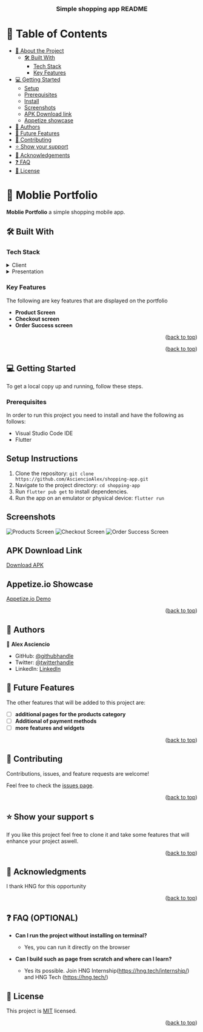 
<div align="center">

  <br/>

  <h3><b>Simple shopping app README</b></h3>

</div>


# 📗 Table of Contents

- [📖 About the Project](#about-project)
  - [🛠 Built With](#built-with)
    - [Tech Stack](#tech-stack)
    - [Key Features](#key-features)
- [💻 Getting Started](#getting-started)
  - [Setup](#setup)
  - [Prerequisites](#prerequisites)
  - [Install](#install)
  - [Screenshots](#screenshots)
  - [APK Download link](#apk-download)
  - [Appetize showcase](#appetize-showcase)
- [👥 Authors](#authors)
- [🔭 Future Features](#future-features)
- [🤝 Contributing](#contributing)
- [⭐️ Show your support](#support)
- [🙏 Acknowledgements](#acknowledgements)
- [❓ FAQ ](#faq)
- [📝 License](#license)




# 📖 Moblie Portfolio <a name="about-project"></a>

 **Moblie Portfolio** a simple shopping mobile app.


## 🛠 Built With <a name="built-with"></a>

### Tech Stack <a name="tech-stack"></a>
<details>
  <summary>Client</summary>
  <ul>
    <li><a href="https://dart.dev/">Dart</a></li>
  </ul>
</details>

<details>
  <summary>Presentation</summary>
  <ul>
    <li><a href="https://flutter.dev/">Flutter</a></li>
  </ul>
</details>

### Key Features <a name="key-features"></a>

 The following are key features that are displayed on the portfolio

- **Product Screen**
- **Checkout screen**
- **Order Success screen** 
 

<p align="right">(<a href="#readme-top">back to top</a>)</p>

<p align="right">(<a href="#readme-top">back to top</a>)</p>

## 💻 Getting Started <a name="getting-started"></a>

To get a local copy up and running, follow these steps.

### Prerequisites

In order to run this project you need to install and have the following as follows:
- Visual Studio Code IDE
- Flutter



## Setup Instructions
1. Clone the repository: `git clone https://github.com/AsciencioAlex/shopping-app.git`
2. Navigate to the project directory: `cd shopping-app`
3. Run `flutter pub get` to install dependencies.
4. Run the app on an emulator or physical device: `flutter run`


## Screenshots
![Products Screen](screenshots/products_screen.png)
![Checkout Screen](screenshots/checkout_screen.png)
![Order Success Screen](screenshots/order_success_screen.png)

## APK Download Link
[Download APK](https://drive.google.com/file/d/1uMALrFQpgnmjKRmGAJ43HqpVNIYQcCYN/view?usp=drive_link)

## Appetize.io Showcase
[Appetize.io Demo](https://appetize.io/app/u37uj6zr2hu2ftu7ahszcjmg4a?device=pixel7&osVersion=13.0)

<p align="right">(<a href="#readme-top">back to top</a>)</p>


## 👥 Authors <a name="authors"></a>

👤 **Alex Asciencio**
- GitHub: [@githubhandle](https://github.com/AsciencioAlex)
- Twitter: [@twitterhandle](https://twitter.com/Codnetech)
- LinkedIn: [LinkedIn](https://ke.linkedin.com/in/alex-asciencio-413612b9)  

## 🔭 Future Features <a name="future-features"></a>

The other features that will be added to this project are:

- [ ] **additional pages for the products category**
- [ ] **Additional of payment methods**
- [ ] **more features and widgets**

<p align="right">(<a href="#readme-top">back to top</a>)</p>

## 🤝 Contributing <a name="contributing"></a>

Contributions, issues, and feature requests are welcome!

Feel free to check the [issues page](https://github.com/AsciencioAlex/Mobile-finish-portfolio/issues).

<p align="right">(<a href="#readme-top">back to top</a>)</p>

## ⭐️ Show your support <a name="support"></a>s

If you like this project feel free to clone it and take some features that will enhance your project aswell.

<p align="right">(<a href="#readme-top">back to top</a>)</p>

## 🙏 Acknowledgments <a name="acknowledgements"></a>
 I thank HNG  for this opportunity


<p align="right">(<a href="#readme-top">back to top</a>)</p>

## ❓ FAQ (OPTIONAL) <a name="faq"></a>

- **Can I run the project without installing on terminal?**

  - Yes, you can run it directly on the browser

- **Can I build such as page from scratch and where can I learn?**

  - Yes its possible. Join HNG Internship(https://hng.tech/internship/) and HNG Tech (https://hng.tech/)


## 📝 License <a name="license"></a>

This project is [MIT](./LICENSE) licensed.
<p align="right">(<a href="#readme-top">back to top</a>)</p>
